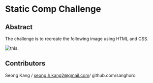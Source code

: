 # Static Comp Challenge

## Abstract
The challenge is to recreate the following image using HTML and CSS.

![this](dog-party-spec.png).


## Contributors
Seong Kang / seong.h.kang2@gmail.com/ github.com/sanghoro
